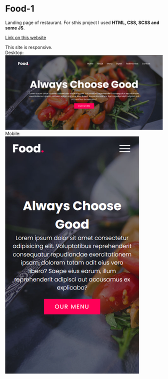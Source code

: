 # Food-1
Landing page of restaurant.
For sthis project I used __HTML, CSS, SCSS and some JS__.

[Link on this website](https://k-a-webdev.github.io/Food-1/)

This site is responsive. \
Desktop: \
<img src="images/Desktop.png" style="width: auto" title="Desktop size" /> \
Mobile: \
<img src="images/Mobile.png" style="width: auto" title="Mesktop size" />

